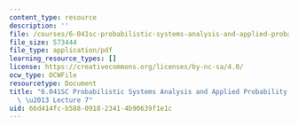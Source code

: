 ```yaml
---
content_type: resource
description: ''
file: /courses/6-041sc-probabilistic-systems-analysis-and-applied-probability-fall-2013/66d414fcb588091823414b90639f1e1c_MIT6_041SCF13_lec07_300k.pdf
file_size: 573444
file_type: application/pdf
learning_resource_types: []
license: https://creativecommons.org/licenses/by-nc-sa/4.0/
ocw_type: OCWFile
resourcetype: Document
title: "6.041SC Probabilistic Systems Analysis and Applied Probability, Fall 2013Transcript\
  \ \u2013 Lecture 7"
uid: 66d414fc-b588-0918-2341-4b90639f1e1c
---
```

